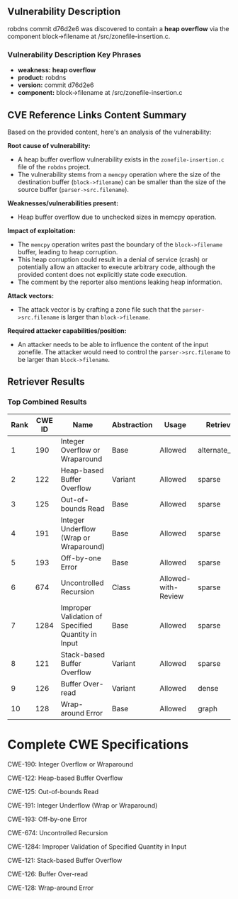 ## Vulnerability Description
robdns commit d76d2e6 was discovered to contain a **heap overflow** via the component block->filename at /src/zonefile-insertion.c.

### Vulnerability Description Key Phrases
- **weakness:** **heap overflow**
- **product:** robdns
- **version:** commit d76d2e6
- **component:** block->filename at /src/zonefile-insertion.c

## CVE Reference Links Content Summary
Based on the provided content, here's an analysis of the vulnerability:

**Root cause of vulnerability:**

- A heap buffer overflow vulnerability exists in the `zonefile-insertion.c` file of the `robdns` project.
- The vulnerability stems from a `memcpy` operation where the size of the destination buffer (`block->filename`) can be smaller than the size of the source buffer (`parser->src.filename`).

**Weaknesses/vulnerabilities present:**
- Heap buffer overflow due to unchecked sizes in memcpy operation.

**Impact of exploitation:**
- The `memcpy` operation writes past the boundary of the `block->filename` buffer, leading to heap corruption.
- This heap corruption could result in a denial of service (crash) or potentially allow an attacker to execute arbitrary code, although the provided content does not explicitly state code execution.
- The comment by the reporter also mentions leaking heap information.

**Attack vectors:**
- The attack vector is by crafting a zone file such that the `parser->src.filename` is larger than `block->filename`.

**Required attacker capabilities/position:**
- An attacker needs to be able to influence the content of the input zonefile. The attacker would need to control the `parser->src.filename` to be larger than `block->filename`.

## Retriever Results

### Top Combined Results

| Rank | CWE ID | Name | Abstraction | Usage  | Retrievers | Individual Scores |
|------|--------|------|-------------|-------|------------|-------------------|
| 1 | 190 | Integer Overflow or Wraparound | Base | Allowed | alternate_terms | 0.800 |
| 2 | 122 | Heap-based Buffer Overflow | Variant | Allowed | sparse | 0.160 |
| 3 | 125 | Out-of-bounds Read | Base | Allowed | sparse | 0.132 |
| 4 | 191 | Integer Underflow (Wrap or Wraparound) | Base | Allowed | sparse | 0.130 |
| 5 | 193 | Off-by-one Error | Base | Allowed | sparse | 0.123 |
| 6 | 674 | Uncontrolled Recursion | Class | Allowed-with-Review | sparse | 0.118 |
| 7 | 1284 | Improper Validation of Specified Quantity in Input | Base | Allowed | sparse | 0.116 |
| 8 | 121 | Stack-based Buffer Overflow | Variant | Allowed | sparse | 0.112 |
| 9 | 126 | Buffer Over-read | Variant | Allowed | dense | 0.544 |
| 10 | 128 | Wrap-around Error | Base | Allowed | graph | 0.002 |



# Complete CWE Specifications

CWE-190: Integer Overflow or Wraparound

CWE-122: Heap-based Buffer Overflow

CWE-125: Out-of-bounds Read

CWE-191: Integer Underflow (Wrap or Wraparound)

CWE-193: Off-by-one Error

CWE-674: Uncontrolled Recursion

CWE-1284: Improper Validation of Specified Quantity in Input

CWE-121: Stack-based Buffer Overflow

CWE-126: Buffer Over-read

CWE-128: Wrap-around Error